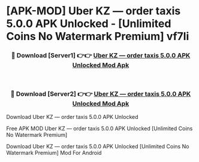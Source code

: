 # [APK-MOD] Uber KZ — order taxis 5.0.0 APK Unlocked - [Unlimited Coins No Watermark Premium] vf7li



<div align="center">
<h3>🔴 Download [Server1] 👉👉 <a href="https://momento.my/?title=Uber_KZ_—_order_taxis_5.0.0_APK_Unlocked">Uber KZ — order taxis 5.0.0 APK Unlocked Mod Apk</a></h3><br>

<h3>🔴 Download [Server2] 👉👉 <a href="https://momento.my/?title=Uber_KZ_—_order_taxis_5.0.0_APK_Unlocked">Uber KZ — order taxis 5.0.0 APK Unlocked Mod Apk</a></h3>
</div>



Download Uber KZ — order taxis 5.0.0 APK Unlocked 

Free APK MOD Uber KZ — order taxis 5.0.0 APK Unlocked [Unlimited Coins No Watermark Premium]

Download Uber KZ — order taxis 5.0.0 APK Unlocked [Unlimited Coins No Watermark Premium] Mod For Android
